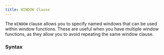 ```yaml
---
title: WINDOW Clause
---
```


The `WINDOW` clause allows you to specify named windows that can be used within window functions. These are useful when you have multiple window functions, as they allow you to avoid repeating the same window clause.

### Syntax
<div id="rrdiagram"></div>
